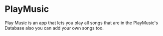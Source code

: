# PlayMusic
Play Music is an app that lets you play all songs that are in the PlayMusic's Database also you can add your own songs too.
